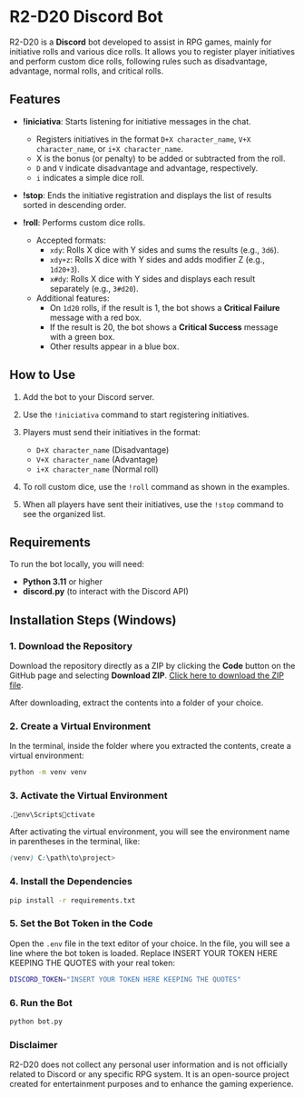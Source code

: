 # R2-D20 Discord Bot

R2-D20 is a **Discord** bot developed to assist in RPG games, mainly for initiative rolls and various dice rolls. It allows you to register player initiatives and perform custom dice rolls, following rules such as disadvantage, advantage, normal rolls, and critical rolls.

## Features

- **!iniciativa**: Starts listening for initiative messages in the chat.  
  - Registers initiatives in the format `D+X character_name`, `V+X character_name`, or `i+X character_name`.  
  - X is the bonus (or penalty) to be added or subtracted from the roll.  
  - `D` and `V` indicate disadvantage and advantage, respectively.  
  - `i` indicates a simple dice roll.  

- **!stop**: Ends the initiative registration and displays the list of results sorted in descending order.  

- **!roll**: Performs custom dice rolls.  
  - Accepted formats:  
    - `xdy`: Rolls X dice with Y sides and sums the results (e.g., `3d6`).  
    - `xdy+z`: Rolls X dice with Y sides and adds modifier Z (e.g., `1d20+3`).  
    - `x#dy`: Rolls X dice with Y sides and displays each result separately (e.g., `3#d20`).  
  - Additional features:  
    - On `1d20` rolls, if the result is 1, the bot shows a **Critical Failure** message with a red box.  
    - If the result is 20, the bot shows a **Critical Success** message with a green box.  
    - Other results appear in a blue box.  

## How to Use

1. Add the bot to your Discord server.  
2. Use the `!iniciativa` command to start registering initiatives.  
3. Players must send their initiatives in the format:  

   - `D+X character_name` (Disadvantage)  
   - `V+X character_name` (Advantage)  
   - `i+X character_name` (Normal roll)  

4. To roll custom dice, use the `!roll` command as shown in the examples.  
5. When all players have sent their initiatives, use the `!stop` command to see the organized list.  

## Requirements

To run the bot locally, you will need:  

- **Python 3.11** or higher  
- **discord.py** (to interact with the Discord API)  

## Installation Steps (Windows)

### 1. Download the Repository

Download the repository directly as a ZIP by clicking the **Code** button on the GitHub page and selecting **Download ZIP**. [Click here to download the ZIP file](https://github.com/caue-r/R2-D20/archive/refs/heads/main.zip).  

After downloading, extract the contents into a folder of your choice.  

### 2. Create a Virtual Environment

In the terminal, inside the folder where you extracted the contents, create a virtual environment:  

```bash
python -m venv venv
```

### 3. Activate the Virtual Environment

```bash
.env\Scriptsctivate
```

After activating the virtual environment, you will see the environment name in parentheses in the terminal, like:  

```scss
(venv) C:\path\to\project>
```

### 4. Install the Dependencies

```bash
pip install -r requirements.txt
```

### 5. Set the Bot Token in the Code

Open the `.env` file in the text editor of your choice. In the file, you will see a line where the bot token is loaded. Replace INSERT YOUR TOKEN HERE KEEPING THE QUOTES with your real token:  

```bash
DISCORD_TOKEN="INSERT YOUR TOKEN HERE KEEPING THE QUOTES"
```

### 6. Run the Bot

```bash
python bot.py
```

### Disclaimer

R2-D20 does not collect any personal user information and is not officially related to Discord or any specific RPG system. It is an open-source project created for entertainment purposes and to enhance the gaming experience.
